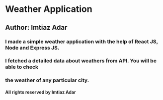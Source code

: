 # Weather Application
## Author: Imtiaz Adar

### I made a simple weather application with the help of React JS, Node and Express JS.
### I fetched a detailed data about weathers from API. You will be able to check
### the weather of any particular city.

#### All rights reserved by Imtiaz Adar
